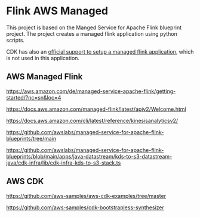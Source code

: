 # Flink AWS Managed

This project is based on the Manged Service for Apache Flink blueprint project. The project creates a managed flink application using python scripts.

CDK has also an [official support to setup a managed flink application](https://docs.aws.amazon.com/cdk/api/v2/docs/@aws-cdk_aws-kinesisanalytics-flink-alpha.Application.html), which is not used in this application.

## AWS Managed Flink

https://aws.amazon.com/de/managed-service-apache-flink/getting-started/?nc=sn&loc=4

https://docs.aws.amazon.com/managed-flink/latest/apiv2/Welcome.html

https://docs.aws.amazon.com/cli/latest/reference/kinesisanalyticsv2/

https://github.com/awslabs/managed-service-for-apache-flink-blueprints/tree/main

https://github.com/awslabs/managed-service-for-apache-flink-blueprints/blob/main/apps/java-datastream/kds-to-s3-datastream-java/cdk-infra/lib/cdk-infra-kds-to-s3-stack.ts

## AWS CDK

https://github.com/aws-samples/aws-cdk-examples/tree/master

https://github.com/aws-samples/cdk-bootstrapless-synthesizer

